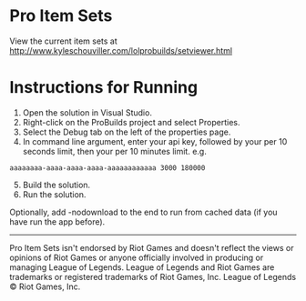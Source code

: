# Pro Item Sets

View the current item sets at
http://www.kyleschouviller.com/lolprobuilds/setviewer.html

# Instructions for Running

1. Open the solution in Visual Studio.
2. Right-click on the ProBuilds project and select Properties.
3. Select the Debug tab on the left of the properties page.
4. In command line argument, enter your api key, followed by your per 10 seconds limit, then your per 10 minutes limit. e.g.
```
aaaaaaaa-aaaa-aaaa-aaaa-aaaaaaaaaaaa 3000 180000
```
5. Build the solution.
6. Run the solution.

Optionally, add -nodownload to the end to run from cached data (if you have run the app before).

---

Pro Item Sets isn't endorsed by Riot Games and doesn't reflect the views or opinions of Riot Games or anyone officially involved in producing or managing League of Legends. League of Legends and Riot Games are trademarks or registered trademarks of Riot Games, Inc. League of Legends © Riot Games, Inc.
